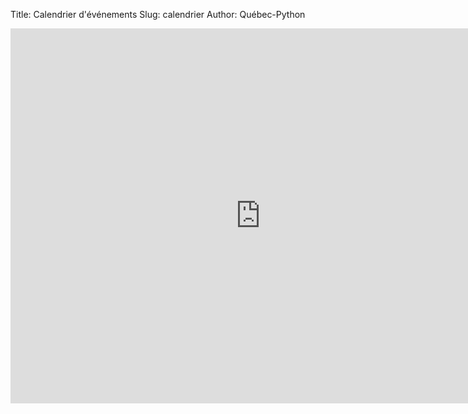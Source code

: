 Title: Calendrier d'événements
Slug: calendrier
Author: Québec-Python

<iframe src="https://www.google.com/calendar/embed?showTitle=0&amp;showCalendars=0&amp;mode=AGENDA&amp;height=600&amp;wkst=1&amp;bgcolor=%23FFFFFF&amp;src=quebecpy%40gmail.com&amp;color=%232952A3&amp;ctz=America%2FToronto" style=" border-width:0 " width="800" height="600" frameborder="0" scrolling="no"></iframe>